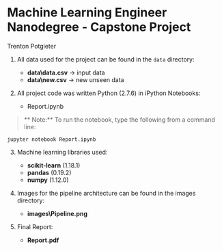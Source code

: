# Machine Learning Engineer Nanodegree - Capstone Project
Trenton Potgieter

1. All data used for the project can be found in the `data` directory:
    - __data\data.csv__ $\rightarrow$ input data
    - __data\new.csv__ $\rightarrow$ new unseen data

2. All project code was written Python (2.7.6) in iPython Notebooks:
    - Report.ipynb

>** Note:** To run the notebook, type the following from a command line:
```
jupyter notebook Report.ipynb
```

3. Machine learning libraries used:
    - __scikit-learn__ (1.18.1)
    - __pandas__ (0.19.2)
    - __numpy__ (1.12.0)
    
4. Images for the pipeline architecture can be found in the images directory:
    - __images\Pipeline.png__

5. Final Report:
    - __Report.pdf__
